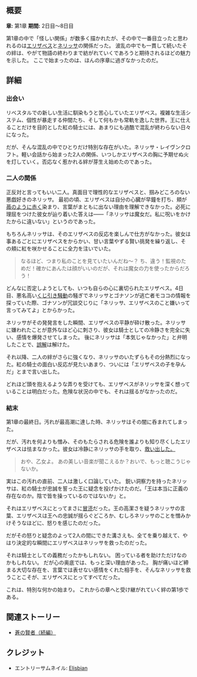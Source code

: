 <!-- title: 炎と飛翔 -->
<!-- quote: いいんだ…所詮あの娘は魔女にすぎなかったのだから！ -->
<!-- chapters: 0 -->
<!-- images: (ロミオとジュリエットとしてロールプレイするエリザベスとネリッサ), (助けてステップナイト、穴にはまっちゃった), (堕落からネリッサを救うエリザベス) -->
<!-- model: false -->

## 概要

**章:** 第1章
**期間:** 2日目～8日目

第1章の中で「怪しい関係」が数多く描かれたが、その中で一番目立ったと思われるのは[エリザベス](#entry:liz-entry)と[ネリッサ](#entry:nerissa-entry)の関係だった。
波乱の中でも一貫して続いたその絆は、やがて物語の終わりまで紡がれていくであろうと期待されるほどの魅力を示した。
ここで始まったのは、ほんの序章に過ぎなかったのだ。

## 詳細

### 出会い

リベスタルでの新しい生活に馴染もうと苦心していたエリザベス。複雑な生活システム、個性が暴走する仲間たち、そして何もかも常軌を逸した世界。王に仕えることだけを目的とした紅の騎士には、あまりにも過酷で混乱が終わらない日々になった。

だが、そんな混乱の中でひとりだけ特別な存在がいた。ネリッサ・レイヴンクロフト。軽い会話から始まった2人の関係、いつしかエリザベスの胸に予期せぬ火を灯していく。否応なく惹かれる絆が芽生え始めたのであった。

### 二人の関係

正反対と言ってもいい二人。真面目で理性的なエリザベスと、掴みどころのない悪戯好きのネリッサ。
最初の頃、エリザベスは自分の心臓が早鐘を打ち、頬が[苺のように赤く](https://www.youtube.com/live/oVguNTPnDww?t=820)染まり、言葉がまともに出ない理由を理解できなかった。必死に理屈をつけた彼女が辿り着いた答えは――「ネリッサは魔女だ。私に呪いをかけたからに違いない」というのであった。

もちろんネリッサは、そのエリザベスの反応を楽しんで仕方がなかった。彼女は事あるごとにエリザベスをからかい、甘い言葉やずる賢い挑発を繰り返し、その頬に紅を咲かせることに全力を注いでいた。

> なるほど、つまり私のことを見ていたいんだね～？
> ち、違う！監視のためだ！確かにあんたは顔がいいのだが、それは魔女の力を使ったからだろう！

どんなに否定しようとしても、いつも自らの心に裏切られたエリザベス。4日目、悪名高い[くじ引き騒動](#entry:lottery-fiasco-entry)の騒ぎでネリッサとゴナソンが逃亡者モココの情報を探っていた際、ゴナソンが冗談交じりに「ネリッサ、エリザベスのこと嫌いって言ってみてよ」とからかった。

ネリッサがその発発言をした瞬間、エリザベスの平静が砕け散った。ネリッサに嫌われたことが意外なほど心に刺さり、彼女は騎士としての冷静さを完全に失い、感情を爆発させてしまった。
後にネリッサは「本気じゃなかった」と弁明したことで、[誤解](https://www.youtube.com/live/1_dhGL0K5-k?si=OCYF7bUx3zTLXPnC&start=1127)は解けた。

それ以降、二人の絆がさらに強くなり、ネリッサのいたずらもその分熱烈になった。紅の騎士の面白い反応が見たいあまり、ついには「エリザベスの子を孕んだ」とまで言い出した。

どれほど頭を抱えるような弄りを受けても、エリザベスがネリッサを深く想っていることは明白だった。危険な状況の中でも、それは揺るがなかったのだ。

### 結末

第1章の最終日。汚れが最高潮に達した時、ネリッサはその闇に呑まれてしまった。

だが、汚れを何よりも憎み、そのもたらされる危険を誰よりも知り尽くしたエリザベスは怯まなかった。彼女は冷静にネリッサの手を取り、[救い出した。](https://www.youtube.com/live/_urPfTQnLes?feature=shared&t=12224)

> おや、乙女よ。
> あの美しい音楽が聞こえるか？おいで、もっと聴こうじゃないか。

実はこの汚れの直前、二人は激しく口論していた。
鋭い洞察力を持ったネリッサは、紅の騎士が忠誠を誓った王に疑念を投げかけたのだ。「王は本当に正義の存在なのか。陰で皆を操っているのではないか」と。

それはエリザベスにとってまさに[冒涜](https://www.youtube.com/live/_urPfTQnLes?feature=shared&t=6832)だった。王の高潔さを疑うネリッサの言葉、エリザベスは王への忠誠が揺らぐどころか、むしろネリッサのことを憎みかけそうなほどに、怒りを感じたのだった。

だがその怒りと疑念のよって2人の間にできた溝さえも、全てを乗り越えて、やはり決定的な瞬間にエリザベスはネリッサを救ったのだった。

それは騎士としての義務だったかもしれない。
困っている者を助けただけなのかもしれない。
だが心の奥底では、もっと深い理由があった。
胸が痛いほど締まる大切な存在を、言葉では表せない感情をくれた相手を、そんなネリッサを救うことこそが、エリザベスにとってすべてだった。

これは、特別な何かの始まり。
これからの章へと受け継がれていく絆の第1歩である。

## 関連ストーリー

- [蒼の賢者（続編）](#entry:maven-in-blue-entry)

## クレジット

- エントリーサムネイル: [Elisbian](https://x.com/Elisbian_/status/1866736410826576342)
